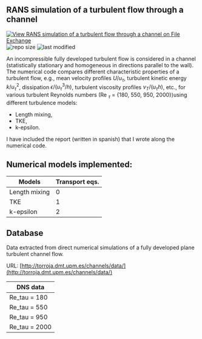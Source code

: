 ## RANS simulation of a turbulent flow through a channel 
[![View RANS simulation of a turbulent flow through a channel on File Exchange](https://www.mathworks.com/matlabcentral/images/matlab-file-exchange.svg)](https://es.mathworks.com/matlabcentral/fileexchange/101098-rans-turbulent-channel-flow)
![repo size](https://img.shields.io/github/repo-size/AlbertoCuadra/RANS_turbulent_channel_flow)
![last modified](https://img.shields.io/github/last-commit/AlbertoCuadra/RANS_turbulent_channel_flow)

An incompressible fully developed turbulent flow is considered in a channel (statistically stationary and homogeneous in directions parallel to the wall). The numerical code compares different characteristic properties of a turbulent flow, e.g., mean velocity profiles $U/u_\tau$, turbulent kinetic energy $k/u_\tau^2$, dissipation $\epsilon/(u_\tau^3/h)$, turbulent viscosity profiles $\nu_T/(u_\tau h)$, etc., for various turbulent Reynolds numbers (Re $_\tau$ = \{180, 550, 950, 2000\})using different turbulence models:

* Length mixing,
* TKE,
* k-epsilon.

I have included the report (written in spanish) that I wrote along the numerical code.

## Numerical models implemented:

   Models     |  Transport eqs. |
------------- | --------------- |
Length mixing |        0        |
TKE           |        1        |
k-epsilon     |        2        |
## Database
Data extracted from direct numerical simulations of a fully developed plane turbulent channel flow.

URL: [http://torroja.dmt.upm.es/channels/data/](http://torroja.dmt.upm.es/channels/data/)

  DNS data    |
------------- |
Re_tau = 180  |
Re_tau = 550  |
Re_tau = 950  |
Re_tau = 2000 |
